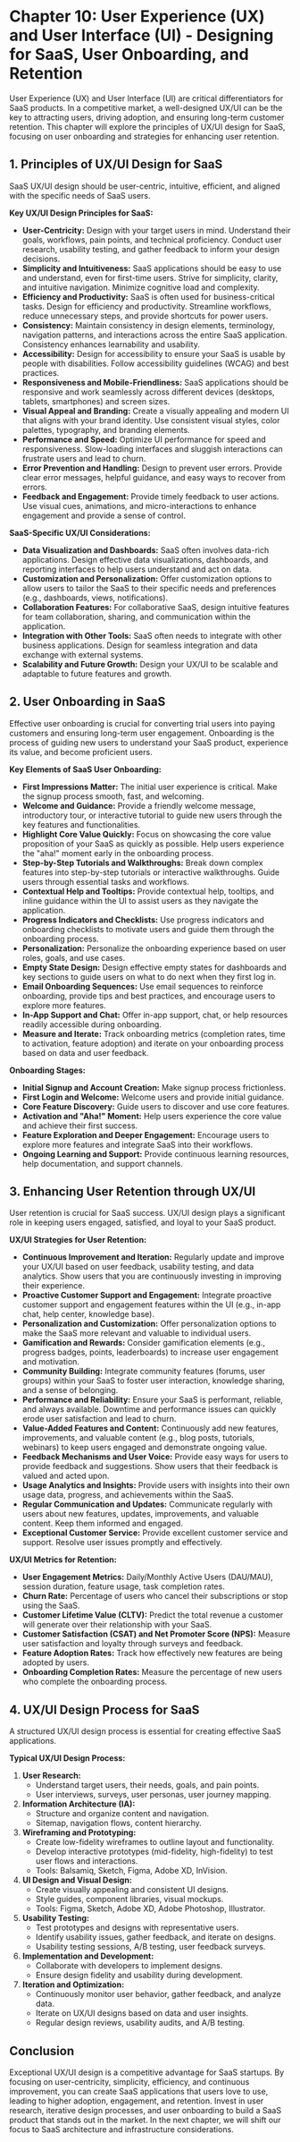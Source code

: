 # Chapter 10: User Experience (UX) and User Interface (UI) - Designing for SaaS, User Onboarding, and Retention

User Experience (UX) and User Interface (UI) are critical differentiators for SaaS products. In a competitive market, a well-designed UX/UI can be the key to attracting users, driving adoption, and ensuring long-term customer retention. This chapter will explore the principles of UX/UI design for SaaS, focusing on user onboarding and strategies for enhancing user retention.

## 1. Principles of UX/UI Design for SaaS

SaaS UX/UI design should be user-centric, intuitive, efficient, and aligned with the specific needs of SaaS users.

**Key UX/UI Design Principles for SaaS:**

*   **User-Centricity:** Design with your target users in mind. Understand their goals, workflows, pain points, and technical proficiency. Conduct user research, usability testing, and gather feedback to inform your design decisions.
*   **Simplicity and Intuitiveness:** SaaS applications should be easy to use and understand, even for first-time users. Strive for simplicity, clarity, and intuitive navigation. Minimize cognitive load and complexity.
*   **Efficiency and Productivity:** SaaS is often used for business-critical tasks. Design for efficiency and productivity. Streamline workflows, reduce unnecessary steps, and provide shortcuts for power users.
*   **Consistency:** Maintain consistency in design elements, terminology, navigation patterns, and interactions across the entire SaaS application. Consistency enhances learnability and usability.
*   **Accessibility:** Design for accessibility to ensure your SaaS is usable by people with disabilities. Follow accessibility guidelines (WCAG) and best practices.
*   **Responsiveness and Mobile-Friendliness:** SaaS applications should be responsive and work seamlessly across different devices (desktops, tablets, smartphones) and screen sizes.
*   **Visual Appeal and Branding:** Create a visually appealing and modern UI that aligns with your brand identity. Use consistent visual styles, color palettes, typography, and branding elements.
*   **Performance and Speed:** Optimize UI performance for speed and responsiveness. Slow-loading interfaces and sluggish interactions can frustrate users and lead to churn.
*   **Error Prevention and Handling:** Design to prevent user errors. Provide clear error messages, helpful guidance, and easy ways to recover from errors.
*   **Feedback and Engagement:** Provide timely feedback to user actions. Use visual cues, animations, and micro-interactions to enhance engagement and provide a sense of control.

**SaaS-Specific UX/UI Considerations:**

*   **Data Visualization and Dashboards:** SaaS often involves data-rich applications. Design effective data visualizations, dashboards, and reporting interfaces to help users understand and act on data.
*   **Customization and Personalization:** Offer customization options to allow users to tailor the SaaS to their specific needs and preferences (e.g., dashboards, views, notifications).
*   **Collaboration Features:** For collaborative SaaS, design intuitive features for team collaboration, sharing, and communication within the application.
*   **Integration with Other Tools:** SaaS often needs to integrate with other business applications. Design for seamless integration and data exchange with external systems.
*   **Scalability and Future Growth:** Design your UX/UI to be scalable and adaptable to future features and growth.

## 2. User Onboarding in SaaS

Effective user onboarding is crucial for converting trial users into paying customers and ensuring long-term user engagement. Onboarding is the process of guiding new users to understand your SaaS product, experience its value, and become proficient users.

**Key Elements of SaaS User Onboarding:**

*   **First Impressions Matter:** The initial user experience is critical. Make the signup process smooth, fast, and welcoming.
*   **Welcome and Guidance:** Provide a friendly welcome message, introductory tour, or interactive tutorial to guide new users through the key features and functionalities.
*   **Highlight Core Value Quickly:** Focus on showcasing the core value proposition of your SaaS as quickly as possible. Help users experience the "aha!" moment early in the onboarding process.
*   **Step-by-Step Tutorials and Walkthroughs:** Break down complex features into step-by-step tutorials or interactive walkthroughs. Guide users through essential tasks and workflows.
*   **Contextual Help and Tooltips:** Provide contextual help, tooltips, and inline guidance within the UI to assist users as they navigate the application.
*   **Progress Indicators and Checklists:** Use progress indicators and onboarding checklists to motivate users and guide them through the onboarding process.
*   **Personalization:** Personalize the onboarding experience based on user roles, goals, and use cases.
*   **Empty State Design:** Design effective empty states for dashboards and key sections to guide users on what to do next when they first log in.
*   **Email Onboarding Sequences:** Use email sequences to reinforce onboarding, provide tips and best practices, and encourage users to explore more features.
*   **In-App Support and Chat:** Offer in-app support, chat, or help resources readily accessible during onboarding.
*   **Measure and Iterate:** Track onboarding metrics (completion rates, time to activation, feature adoption) and iterate on your onboarding process based on data and user feedback.

**Onboarding Stages:**

*   **Initial Signup and Account Creation:** Make signup process frictionless.
*   **First Login and Welcome:** Welcome users and provide initial guidance.
*   **Core Feature Discovery:** Guide users to discover and use core features.
*   **Activation and "Aha!" Moment:** Help users experience the core value and achieve their first success.
*   **Feature Exploration and Deeper Engagement:** Encourage users to explore more features and integrate SaaS into their workflows.
*   **Ongoing Learning and Support:** Provide continuous learning resources, help documentation, and support channels.

## 3. Enhancing User Retention through UX/UI

User retention is crucial for SaaS success. UX/UI design plays a significant role in keeping users engaged, satisfied, and loyal to your SaaS product.

**UX/UI Strategies for User Retention:**

*   **Continuous Improvement and Iteration:** Regularly update and improve your UX/UI based on user feedback, usability testing, and data analytics. Show users that you are continuously investing in improving their experience.
*   **Proactive Customer Support and Engagement:** Integrate proactive customer support and engagement features within the UI (e.g., in-app chat, help center, knowledge base).
*   **Personalization and Customization:** Offer personalization options to make the SaaS more relevant and valuable to individual users.
*   **Gamification and Rewards:** Consider gamification elements (e.g., progress badges, points, leaderboards) to increase user engagement and motivation.
*   **Community Building:** Integrate community features (forums, user groups) within your SaaS to foster user interaction, knowledge sharing, and a sense of belonging.
*   **Performance and Reliability:** Ensure your SaaS is performant, reliable, and always available. Downtime and performance issues can quickly erode user satisfaction and lead to churn.
*   **Value-Added Features and Content:** Continuously add new features, improvements, and valuable content (e.g., blog posts, tutorials, webinars) to keep users engaged and demonstrate ongoing value.
*   **Feedback Mechanisms and User Voice:** Provide easy ways for users to provide feedback and suggestions. Show users that their feedback is valued and acted upon.
*   **Usage Analytics and Insights:** Provide users with insights into their own usage data, progress, and achievements within the SaaS.
*   **Regular Communication and Updates:** Communicate regularly with users about new features, updates, improvements, and valuable content. Keep them informed and engaged.
*   **Exceptional Customer Service:** Provide excellent customer service and support. Resolve user issues promptly and effectively.

**UX/UI Metrics for Retention:**

*   **User Engagement Metrics:** Daily/Monthly Active Users (DAU/MAU), session duration, feature usage, task completion rates.
*   **Churn Rate:** Percentage of users who cancel their subscriptions or stop using the SaaS.
*   **Customer Lifetime Value (CLTV):** Predict the total revenue a customer will generate over their relationship with your SaaS.
*   **Customer Satisfaction (CSAT) and Net Promoter Score (NPS):** Measure user satisfaction and loyalty through surveys and feedback.
*   **Feature Adoption Rates:** Track how effectively new features are being adopted by users.
*   **Onboarding Completion Rates:** Measure the percentage of new users who complete the onboarding process.

## 4. UX/UI Design Process for SaaS

A structured UX/UI design process is essential for creating effective SaaS applications.

**Typical UX/UI Design Process:**

1.  **User Research:**
    *   Understand target users, their needs, goals, and pain points.
    *   User interviews, surveys, user personas, user journey mapping.
2.  **Information Architecture (IA):**
    *   Structure and organize content and navigation.
    *   Sitemap, navigation flows, content hierarchy.
3.  **Wireframing and Prototyping:**
    *   Create low-fidelity wireframes to outline layout and functionality.
    *   Develop interactive prototypes (mid-fidelity, high-fidelity) to test user flows and interactions.
    *   Tools: Balsamiq, Sketch, Figma, Adobe XD, InVision.
4.  **UI Design and Visual Design:**
    *   Create visually appealing and consistent UI designs.
    *   Style guides, component libraries, visual mockups.
    *   Tools: Figma, Sketch, Adobe XD, Adobe Photoshop, Illustrator.
5.  **Usability Testing:**
    *   Test prototypes and designs with representative users.
    *   Identify usability issues, gather feedback, and iterate on designs.
    *   Usability testing sessions, A/B testing, user feedback surveys.
6.  **Implementation and Development:**
    *   Collaborate with developers to implement designs.
    *   Ensure design fidelity and usability during development.
7.  **Iteration and Optimization:**
    *   Continuously monitor user behavior, gather feedback, and analyze data.
    *   Iterate on UX/UI designs based on data and user insights.
    *   Regular design reviews, usability audits, and A/B testing.

## Conclusion

Exceptional UX/UI design is a competitive advantage for SaaS startups. By focusing on user-centricity, simplicity, efficiency, and continuous improvement, you can create SaaS applications that users love to use, leading to higher adoption, engagement, and retention. Invest in user research, iterative design processes, and user onboarding to build a SaaS product that stands out in the market. In the next chapter, we will shift our focus to SaaS architecture and infrastructure considerations.
